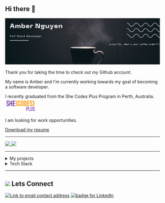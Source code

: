 ## Hi there 👋

<img src="img/banner.png" alt="Black banner with the words: Amber Nguyen, Full Stack Developer on the left and a code on the right"/>

Thank you for taking the time to check out my Github account.

My name is Amber and I'm currently working towards my goal of becoming a software developer.

I recently graduated from the She Codes Plus Program in Perth, Australia.
<img src="img/she-codes-logo.png" width="100px" alt="She Codes Australia logo">

I am looking for work opportunities.

<a href="https://github.com/ambo-n/portfolio/blob/main/assets/about/amber_resume.pdf" target="_blank"> Download my resume </a>

---

<div>
  <a href="https://github.com/ambo-n/github-readme-stats">
    <img src="https://github-readme-stats.vercel.app/api?username=ambo-n&show_icons=true&count_private=true&theme=gruvbox" />
  </a>
  <a href="https://github.com/ambo-n/github-readme-stats">
    <img src="https://github-readme-stats.vercel.app/api/top-langs/?username=ambo-n&layout=compact&theme=gruvbox" />
  </a>
</div>

---

<details>
    
  <summary>My projects</summary>
  <div align='center'>

| Project                                 | Repositories                                                                                                                                                                   | Live Website                          | Tech                                                                                                                                                                                                                                                                                                                                                                                                                                                                                                                                                                                                                                                                                                                                   |
| :-------------------------------------- | :----------------------------------------------------------------------------------------------------------------------------------------------------------------------------- | :------------------------------------ | :------------------------------------------------------------------------------------------------------------------------------------------------------------------------------------------------------------------------------------------------------------------------------------------------------------------------------------------------------------------------------------------------------------------------------------------------------------------------------------------------------------------------------------------------------------------------------------------------------------------------------------------------------------------------------------------------------------------------------------- |
| Portfolio                               | <a href="https://github.com/ambo-n/portfolio" target="_blank">Repo</a>                                                                                                         | https://ambondev.com/                 | ![HTML5](https://img.shields.io/badge/html5-%23E34F26.svg?style=flat&logo=html5&logoColor=white) ![CSS3](https://img.shields.io/badge/css3-%231572B6.svg?style=flat&logo=css3&logoColor=white) ![JavaScript](https://img.shields.io/badge/javascript-%23323330.svg?style=flat&logo=javascript&logoColor=%23F7DF1E)                                                                                                                                                                                                                                                                                                                                                                                                                     |
| Weather Data Converter                  | <a href="https://github.com/ambo-n/weather-project" target="_blank">Repo</a>                                                                                                   |                                       | ![Python](https://img.shields.io/badge/python-3670A0?style=flat&logo=python&logoColor=ffdd54)                                                                                                                                                                                                                                                                                                                                                                                                                                                                                                                                                                                                                                          |
| Crowdfunding Platform                   | <a href="https://github.com/ambo-n/crowdfunding_back_end" target="_blank">API</a><br/> <a href="https://github.com/ambo-n/sprout" target="_blank">Front-end</a>                | https://ambon-sprout.netlify.app/     | ![DjangoREST](https://img.shields.io/badge/DJANGO-REST-ff1709?style=flat&logo=django&logoColor=white&color=ff1709&labelColor=gray) ![Insomnia](https://img.shields.io/badge/Insomnia-black?style=flat&logo=insomnia&logoColor=5849BE) ![SQLite](https://img.shields.io/badge/SQLite-07405E?style=flat&logo=sqlite&logoColor=white) ![React](https://img.shields.io/badge/react-%2320232a.svg?style=flat&logo=react&logoColor=%2361DAFB) ![HTML5](https://img.shields.io/badge/html5-%23E34F26.svg?style=flat&logo=html5&logoColor=white) ![CSS3](https://img.shields.io/badge/css3-%231572B6.svg?style=flat&logo=css3&logoColor=white) ![Netlify](https://img.shields.io/badge/Netlify-00C7B7?style=flat&logo=netlify&logoColor=white) |
| Furfuture Funding Scholarship Directory | <a href="https://github.com/SheCodesAus/ramcats_backend" target="_blank">API</a> <br/> <a href="https://github.com/SheCodesAus/ramcats_frontend" target="_blank">Front-end</a> | https://furfuturefunding.netlify.app/ | ![DjangoREST](https://img.shields.io/badge/DJANGO-REST-ff1709?style=flat&logo=django&logoColor=white&color=ff1709&labelColor=gray) ![Insomnia](https://img.shields.io/badge/Insomnia-black?style=flat&logo=insomnia&logoColor=5849BE) ![SQLite](https://img.shields.io/badge/SQLite-07405E?style=flat&logo=sqlite&logoColor=white) ![React](https://img.shields.io/badge/react-%2320232a.svg?style=flat&logo=react&logoColor=%2361DAFB) ![HTML5](https://img.shields.io/badge/html5-%23E34F26.svg?style=flat&logo=html5&logoColor=white) ![CSS3](https://img.shields.io/badge/css3-%231572B6.svg?style=flat&logo=css3&logoColor=white) ![Netlify](https://img.shields.io/badge/Netlify-00C7B7?style=flat&logo=netlify&logoColor=white) |

   </div>
</details>
    
<details>
  <summary> Tech Stack</summary>
    
##### Languages
![HTML5](https://img.shields.io/badge/HTML5-E34F26?style=for-the-badge&logo=html5&logoColor=white) ![CSS3](https://img.shields.io/badge/CSS3-1572B6?style=for-the-badge&logo=css3&logoColor=white) ![JavaScript](https://img.shields.io/badge/JavaScript-323330?style=for-the-badge&logo=javascript&logoColor=F7DF1E) ![Python](https://img.shields.io/badge/Python-FFD43B?style=for-the-badge&logo=python&logoColor=blue)

##### Frameworks & Libraries

![Django](https://img.shields.io/badge/Django-092E20?style=for-the-badge&logo=django&logoColor=green) ![DjangoREST](https://img.shields.io/badge/django%20rest-ff1709?style=for-the-badge&logo=django&logoColor=white) ![React](https://img.shields.io/badge/React-20232A?style=for-the-badge&logo=react&logoColor=61DAFB) ![React Router](https://img.shields.io/badge/React_Router-CA4245?style=for-the-badge&logo=react-router&logoColor=white)

##### Data

![SQLite](https://img.shields.io/badge/SQLite-07405E?style=for-the-badge&logo=sqlite&logoColor=white)

##### Platforms & Relevant Tools

![Git](https://img.shields.io/badge/GIT-E44C30?style=for-the-badge&logo=git&logoColor=white) ![VS Code](https://img.shields.io/badge/VSCode-0078D4?style=for-the-badge&logo=visual%20studio%20code&logoColor=white) ![Insomnia](https://img.shields.io/badge/Insomnia-5849be?style=for-the-badge&logo=Insomnia&logoColor=white)

##### Cloud Services & Hosting

![Netlify](https://img.shields.io/badge/Netlify-00C7B7?style=for-the-badge&logo=netlify&logoColor=white) ![Heroku](https://img.shields.io/badge/heroku-%23430098.svg?style=for-the-badge&logo=heroku&logoColor=white)

</details>

---

## <img src="https://i.pinimg.com/originals/fc/01/d6/fc01d6058d64e7f9e25292d1980f8500.gif" width ="25"><b> Lets Connect</b>

<a href="mailto:amber.quynh.nguyen@gmail.com"><img alt="Link to email contact address" src="https://img.shields.io/badge/email-D14836?style=for-the-badge" target="_blank" /></a> <a href="https://www.linkedin.com/in/amber-nguyen-231936176/"><img alt="badge for LinkedIn" src="https://img.shields.io/badge/linkedin-%230077B5.svg?style=for-the-badge&logo=linkedin&logoColor=white" target="_blank" /></a>
